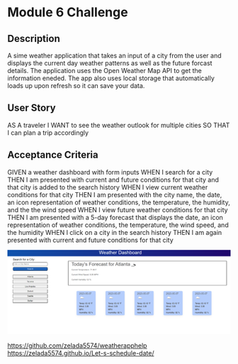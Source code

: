 # Module 6 Challenge

## Description
A sime weather application that takes an input of a city from the user and displays the current day weather patterns as well as the future forcast details. The application uses the Open Weather Map API to get the information eneded. The app also uses local storage that automatically loads up upon refresh so it can save your data.

## User Story
AS A traveler
I WANT to see the weather outlook for multiple cities
SO THAT I can plan a trip accordingly

## Acceptance Criteria
GIVEN a weather dashboard with form inputs
WHEN I search for a city
THEN I am presented with current and future conditions for that city and that city is added to the search history
WHEN I view current weather conditions for that city
THEN I am presented with the city name, the date, an icon representation of weather conditions, the temperature, the humidity, and the the wind speed
WHEN I view future weather conditions for that city
THEN I am presented with a 5-day forecast that displays the date, an icon representation of weather conditions, the temperature, the wind speed, and the humidity
WHEN I click on a city in the search history
THEN I am again presented with current and future conditions for that city

![alt text][def]

https://github.com/zelada5574/weatherapphelp
https://zelada5574.github.io/Let-s-schedule-date/ 


[def]: ./Assets/images/screenshot.PNG